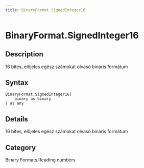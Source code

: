 ```yaml
---
title: BinaryFormat.SignedInteger16
---
```


# BinaryFormat.SignedInteger16


## Description

16 bites, előjeles egész számokat olvasó bináris formátum


## Syntax

```powerquery
BinaryFormat.SignedInteger16(
    binary as binary
) as any
```


## Details

16 bites, előjeles egész számokat olvasó bináris formátum



## Category
Binary Formats.Reading numbers
